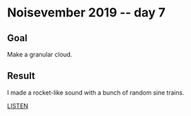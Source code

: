 # Noisevember 2019 -- day 7

## Goal

Make a granular cloud.

## Result

I made a rocket-like sound with a bunch of random sine trains.

[LISTEN](https://soundcloud.com/aturley/grain-elevator)
